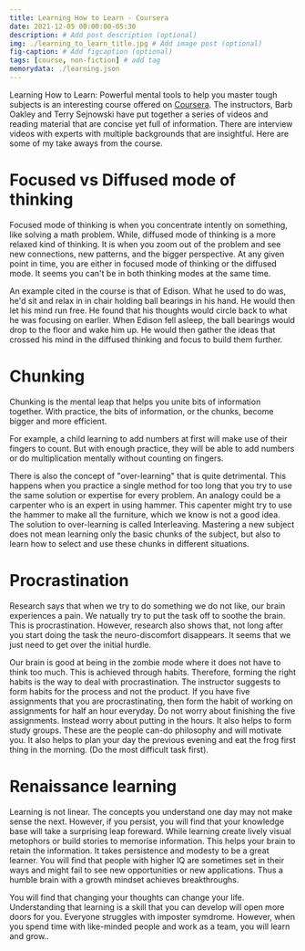 ```yaml
---
title: Learning How to Learn - Coursera
date: 2021-12-05 00:00:00-05:30
description: # Add post description (optional)
img: ./learning_to_learn_title.jpg # Add image post (optional)
fig-caption: # Add figcaption (optional)
tags: [course, non-fiction] # add tag
memorydata: ./learning.json
---
```


Learning How to Learn: Powerful mental tools to help you master tough subjects is an interesting course offered on [Coursera](https://www.coursera.org/learn/learning-how-to-learn). The instructors, Barb Oakley and Terry Sejnowski have put together a series of videos and reading material that are concise yet full of information. There are interview videos with experts with multiple backgrounds that are insightful. Here are some of my take aways from the course. 

# Focused vs Diffused mode of thinking
Focused mode of thinking is when you concentrate intently on something, like solving a math problem. While, diffused mode of thinking is a more relaxed kind of thinking. It is when you zoom out of the problem and see new connections, new patterns, and the bigger perspective. At any given point in time, you are either in focused mode of thinking or the diffused mode. It seems you can't be in both thinking modes at the same time. 

An example cited in the course is that of Edison. What he used to do was, he'd sit and relax in in chair holding ball bearings in his hand. He would then let his mind run free. He found that his thoughts would circle back to what he was focusing on earlier. When Edison fell asleep, the ball bearings would drop to the floor and wake him up. He would then gather the ideas that crossed his mind in the diffused thinking and focus to build them further. 

# Chunking
Chunking is the mental leap that helps you unite bits of information together. With practice, the bits of information, or the chunks, become bigger and more efficient.

For example, a child learning to add numbers at first will make use of their fingers to count. But with enough practice, they will be able to add numbers or do multiplication mentally without counting on fingers. 

There is also the concept of "over-learning" that is quite detrimental. This happens when you practice a single method for too long that you try to use the same solution or expertise for every problem. An analogy could be a carpenter who is an expert in using hammer. This capenter might try to use the hammer to make all the furniture, which we know is not a good idea. The solution to over-learning is called Interleaving. Mastering a new subject does not mean learning only the basic chunks of the subject, but also to learn how to select and use these chunks in different situations. 

# Procrastination
Research says that when we try to do something we do not like, our brain experiences a pain. We natually try to put the task off to soothe the brain. This is procrastination. However, research also shows that, not long after you start doing the task the neuro-discomfort disappears. It seems that we just need to get over the initial hurdle. 

Our brain is good at being in the zombie mode where it does not have to think too much. This is achieved through habits. Therefore, forming the right habits is the way to deal with procrastination. The instructor suggests to form habits for the process and not the product. If you have five assignments that you are procrastinating, then form the habit of working on assignments for half an hour everyday. Do not worry about finishing the five assignments. Instead worry about putting in the hours. It also helps to form study groups. These are the people can-do philosophy and will motivate you. It also helps to plan your day the previous evening and eat the frog first thing in the morning. (Do the most difficult task first).

# Renaissance learning
Learning is not linear. The concepts you understand one day may not make sense the next. However, if you persist, you will find that your knowledge base will take a surprising leap foreward. While learning create lively visual metophors or build stories to memorise information. This helps your brain to retain the information. It takes persistence and modesty to be a great learner. You will find that people with higher IQ are sometimes set in their ways and might fail to see new opportunities or new applications. Thus a humble brain with a growth mindset achieves breakthroughs. 

You will find that changing your thoughts can change your life. Understanding that learning is a skill that you can develop will open more doors for you. Everyone struggles with imposter symdrome. However, when you spend time with like-minded people and work as a team, you will learn and grow.. 
